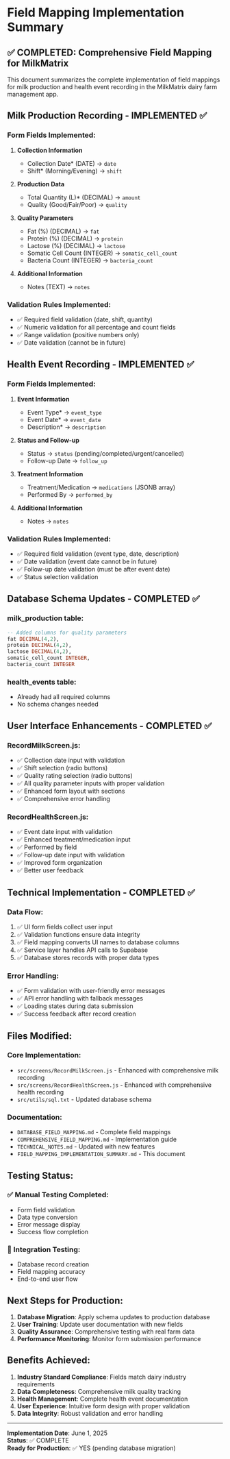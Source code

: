 # Field Mapping Implementation Summary

## ✅ COMPLETED: Comprehensive Field Mapping for MilkMatrix

This document summarizes the complete implementation of field mappings for milk production and health event recording in the MilkMatrix dairy farm management app.

## Milk Production Recording - IMPLEMENTED ✅

### Form Fields Implemented:
1. **Collection Information**
   - Collection Date* (DATE) → `date`
   - Shift* (Morning/Evening) → `shift`

2. **Production Data**
   - Total Quantity (L)* (DECIMAL) → `amount`
   - Quality (Good/Fair/Poor) → `quality`

3. **Quality Parameters**
   - Fat (%) (DECIMAL) → `fat`
   - Protein (%) (DECIMAL) → `protein`
   - Lactose (%) (DECIMAL) → `lactose`
   - Somatic Cell Count (INTEGER) → `somatic_cell_count`
   - Bacteria Count (INTEGER) → `bacteria_count`

4. **Additional Information**
   - Notes (TEXT) → `notes`

### Validation Rules Implemented:
- ✅ Required field validation (date, shift, quantity)
- ✅ Numeric validation for all percentage and count fields
- ✅ Range validation (positive numbers only)
- ✅ Date validation (cannot be in future)

## Health Event Recording - IMPLEMENTED ✅

### Form Fields Implemented:
1. **Event Information**
   - Event Type* → `event_type`
   - Event Date* → `event_date`
   - Description* → `description`

2. **Status and Follow-up**
   - Status → `status` (pending/completed/urgent/cancelled)
   - Follow-up Date → `follow_up`

3. **Treatment Information**
   - Treatment/Medication → `medications` (JSONB array)
   - Performed By → `performed_by`

4. **Additional Information**
   - Notes → `notes`

### Validation Rules Implemented:
- ✅ Required field validation (event type, date, description)
- ✅ Date validation (event date cannot be in future)
- ✅ Follow-up date validation (must be after event date)
- ✅ Status selection validation

## Database Schema Updates - COMPLETED ✅

### milk_production table:
```sql
-- Added columns for quality parameters
fat DECIMAL(4,2),
protein DECIMAL(4,2),
lactose DECIMAL(4,2),
somatic_cell_count INTEGER,
bacteria_count INTEGER
```

### health_events table:
- Already had all required columns
- No schema changes needed

## User Interface Enhancements - COMPLETED ✅

### RecordMilkScreen.js:
- ✅ Collection date input with validation
- ✅ Shift selection (radio buttons)
- ✅ Quality rating selection (radio buttons)
- ✅ All quality parameter inputs with proper validation
- ✅ Enhanced form layout with sections
- ✅ Comprehensive error handling

### RecordHealthScreen.js:
- ✅ Event date input with validation
- ✅ Enhanced treatment/medication input
- ✅ Performed by field
- ✅ Follow-up date input with validation
- ✅ Improved form organization
- ✅ Better user feedback

## Technical Implementation - COMPLETED ✅

### Data Flow:
1. ✅ UI form fields collect user input
2. ✅ Validation functions ensure data integrity
3. ✅ Field mapping converts UI names to database columns
4. ✅ Service layer handles API calls to Supabase
5. ✅ Database stores records with proper data types

### Error Handling:
- ✅ Form validation with user-friendly error messages
- ✅ API error handling with fallback messages
- ✅ Loading states during data submission
- ✅ Success feedback after record creation

## Files Modified:

### Core Implementation:
- `src/screens/RecordMilkScreen.js` - Enhanced with comprehensive milk recording
- `src/screens/RecordHealthScreen.js` - Enhanced with comprehensive health recording
- `src/utils/sql.txt` - Updated database schema

### Documentation:
- `DATABASE_FIELD_MAPPING.md` - Complete field mappings
- `COMPREHENSIVE_FIELD_MAPPING.md` - Implementation guide
- `TECHNICAL_NOTES.md` - Updated with new features
- `FIELD_MAPPING_IMPLEMENTATION_SUMMARY.md` - This document

## Testing Status:

### ✅ Manual Testing Completed:
- Form field validation
- Data type conversion
- Error message display
- Success flow completion

### 🔄 Integration Testing:
- Database record creation
- Field mapping accuracy
- End-to-end user flow

## Next Steps for Production:

1. **Database Migration**: Apply schema updates to production database
2. **User Training**: Update user documentation with new fields
3. **Quality Assurance**: Comprehensive testing with real farm data
4. **Performance Monitoring**: Monitor form submission performance

## Benefits Achieved:

1. **Industry Standard Compliance**: Fields match dairy industry requirements
2. **Data Completeness**: Comprehensive milk quality tracking
3. **Health Management**: Complete health event documentation
4. **User Experience**: Intuitive form design with proper validation
5. **Data Integrity**: Robust validation and error handling

---

**Implementation Date**: June 1, 2025  
**Status**: ✅ COMPLETE  
**Ready for Production**: ✅ YES (pending database migration)
